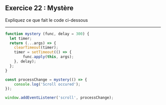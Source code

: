 ## Exercice 22 : Mystère 

Expliquez ce que fait le code ci-dessous

---

```javascript
function mystery (func, delay = 300) {
  let timer;
  return (...args) => {
    clearTimeout(timer);
    timer = setTimeout(() => {
        func.apply(this, args);
    }, delay);
  };
}

const processChange = mystery(() => {
    console.log('Scroll occured');
});

window.addEventListener('scroll', processChange);
```

```javascript_exercise22
```
